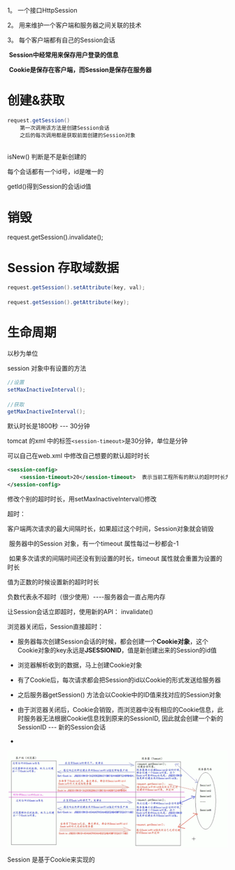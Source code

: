 1。 一个接口HttpSession

2。 用来维护一个客户端和服务器之间关联的技术

3。 每个客户端都有自己的Session会话

​	**Session中经常用来保存用户登录的信息**

​	**Cookie是保存在客户端，而Session是保存在服务器**



# 创建&获取

```java
request.getSession()
    第一次调用该方法是创建Session会话
    之后的每次调用都是获取前面创建的Session对象
    
```

isNew() 判断是不是新创建的



每个会话都有一个id号，id是唯一的

getId()得到Session的会话id值



# 销毁

request.getSession().invalidate();



# Session 存取域数据

```java
request.getSession().setAttribute(key, val);

request.getSession().getAttribute(key);
```



# 生命周期

以秒为单位

session 对象中有设置的方法

```java
//设置 
setMaxInactiveInterval();

//获取
getMaxInactiveInterval();
```



默认时长是1800秒 --- 30分钟

tomcat 的xml 中的标签`<session-timeout>`是30分钟，单位是分钟 

可以自己在web.xml 中修改自己想要的默认超时时长

```xml
<session-config>
	<session-timeout>20</session-timeout>  表示当前工程所有的默认的超时时长为20 分钟
</session-config>
```



修改个别的超时时长，用setMaxInactiveInterval()修改



超时：

客户端两次请求的最大间隔时长，如果超过这个时间，Session对象就会销毁

​	服务器中的Session 对象，有一个timeout 属性每过一秒都会-1

​	如果多次请求的间隔时间还没有到设置的时长，timeout 属性就会重置为设置的时长



值为正数的时候设置新的超时时长

负数代表永不超时（很少使用）----服务器会一直占用内存

让Session会话立即超时，使用新的API： invalidate()



浏览器关闭后，Session直接超时：

- 服务器每次创建Session会话的时候，都会创建一个**Cookie对象**，这个Cookie对象的key永远是**JSESSIONID**，值是新创建出来的Session的id值

- 浏览器解析收到的数据，马上创建Cookie对象

- 有了Cookie后，每次请求都会把Session的id以Cookie的形式发送给服务器
- 之后服务器getSession() 方法会以Cookie中的ID值来找对应的Session对象
- 由于浏览器关闭后，Cookie会销毁，而浏览器中没有相应的Cookie信息，此时服务器无法根据Cookie信息找到原来的SessionID, 因此就会创建一个新的SessionID --- 新的Session会话 
- 

![image-20240221121014182](image/Session/image-20240221121014182.png)





Session 是基于Cookie来实现的























